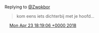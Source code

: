 Replying to [@Zwokbor](https://twitter.com/Zwokbor/status/988136311868489728)

> kom eens iets dichterbij met je hoofd\.\.\.

<img src="../../media/tweet.ico" width="12" /> [Mon Apr 23 18:19:06 +0000 2018](https://twitter.com/DromerDenker/status/988482410940641280)
